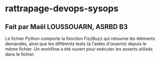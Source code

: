 # rattrapage-devops-sysops
## Fait par Maël LOUSSOUARN, ASRBD B3

Le fichier Python comporte la fonction FizzBuzz qui retourne les éléments demandés, ainsi que les différents tests (à l'aides d'*asserts*) depuis le même fichier.
Un workflow a été ouvert pour exécuter les asserts utilisés dans le fichier.
